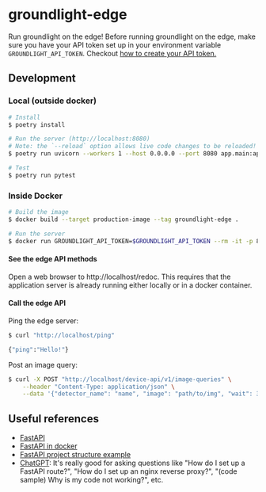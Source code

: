 # groundlight-edge

Run groundlight on the edge! Before running groundlight on the edge, make
sure you have your API token set up in your environment variable 
`GROUNDLIGHT_API_TOKEN`. Checkout [how to create your API token.](https://code.groundlight.ai/python-sdk/docs/getting-started/api-tokens)

## Development

### Local (outside docker)

```BASH
# Install
$ poetry install

# Run the server (http://localhost:8080)
# Note: the `--reload` option allows live code changes to be reloaded!
$ poetry run uvicorn --workers 1 --host 0.0.0.0 --port 8080 app.main:app --reload

# Test
$ poetry run pytest
```

### Inside Docker

```BASH
# Build the image
$ docker build --target production-image --tag groundlight-edge .

# Run the server
$ docker run GROUNDLIGHT_API_TOKEN=$GROUNDLIGHT_API_TOKEN --rm -it -p 80:80 groundlight-edge
```

#### See the edge API methods

Open a web browser to http://localhost/redoc. This requires that the application server is already
running either locally or in a docker container. 

#### Call the edge API

Ping the edge server:

```BASH
$ curl "http://localhost/ping"

{"ping":"Hello!"}
```

Post an image query:

```BASH
$ curl -X POST "http://localhost/device-api/v1/image-queries" \
    --header "Content-Type: application/json" \
    --data '{"detector_name": "name", "image": "path/to/img", "wait": 30}'
```

## Useful references

- [FastAPI](https://fastapi.tiangolo.com)
- [FastAPI in docker](https://fastapi.tiangolo.com/deployment/docker/)
- [FastAPI project structure example](https://github.com/tiangolo/full-stack-fastapi-postgresql)
- [ChatGPT](https://chat.openai.com/chat): It's really good for asking questions like "How do I set up a FastAPI route?", "How do I set up an nginx reverse proxy?", "(code sample) Why is my code not working?", etc.

